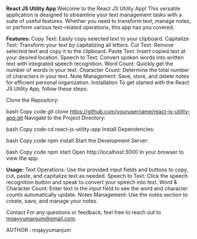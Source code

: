 <b> React JS Utility App </b> 
Welcome to the React JS Utility App! This versatile application is designed to streamline your text management tasks with a suite of useful features. Whether you need to transform text, manage notes, or perform various text-related operations, this app has you covered.

<b> Features: </b>
Copy Text: Easily copy selected text to your clipboard.
Capitalize Text: Transform your text by capitalizing all letters.
Cut Text: Remove selected text and copy it to the clipboard.
Paste Text: Insert copied text at your desired location.
Speech to Text: Convert spoken words into written text with integrated speech recognition.
Word Count: Quickly get the number of words in your text.
Character Count: Determine the total number of characters in your text.
Note Management: Save, store, and delete notes for efficient personal organization.
Installation
To get started with the React JS Utility App, follow these steps:

Clone the Repository:

bash
Copy code
git clone https://github.com/yourusername/react-js-utility-app.git
Navigate to the Project Directory:

bash
Copy code
cd react-js-utility-app
Install Dependencies:

bash
Copy code
npm install
Start the Development Server:

bash
Copy code
npm start
Open http://localhost:3000 in your browser to view the app.

<b> Usage: </b>
Text Operations: Use the provided input fields and buttons to copy, cut, paste, and capitalize text as needed.
Speech to Text: Click the speech recognition button and speak to convert your speech into text.
Word & Character Count: Enter text in the input field to see the word and character counts automatically update.
Notes Management: Use the notes section to create, save, and manage your notes.

Contact
For any questions or feedback, feel free to reach out to mqayyumanjum@gmail.com.

AUTHOR : mqayyumanjum <br>
